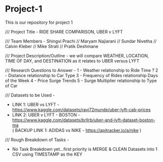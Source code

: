 # Project-1
This is our repository for project 1

/// Project Title - RIDE SHARE COMPARISON, UBER v LYFT

/// Team Members - Shingvi Prachi // Maryam Najiarani // Sundar Nivetha // Calvin Kleber // Mike Strati // Pratik Deshmane

/// Project Description/Outline - we will compare WEATHER, LOCATION, TIME OF DAY, and DESTINATION as it relates to UBER versus LYFT

/// Research Questions to Answer - 
1 - Weather relationship to Ride Time ?
2 - Distance relationship to Car Type
3 - Frequency of Rides relationship Days of the Week
4 - Price Surge Trends
5 - Surge Multiplier relationship to Type of Car

/// Datasets to be Used -

+ LINK 1: UBER vs LYFT - https://www.kaggle.com/datasets/ravi72munde/uber-lyft-cab-prices
+ LINK 2: UBER v LYFT - BOSTON - https://www.kaggle.com/datasets/brllrb/uber-and-lyft-dataset-boston-ma  
( BACKUP LINK 1: ADIDAS vs NIKE - https://apitracker.io/a/nike )

/// Rough Breakdown of Tasks -
+ No Task Breakdown yet...first priority is MERGE & CLEAN Datasets into 1 CSV using TIMESTAMP as the KEY
